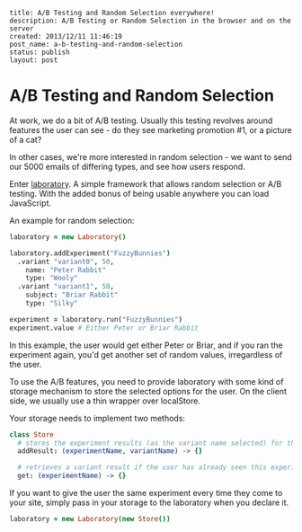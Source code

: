 ```
title: A/B Testing and Random Selection everywhere!
description: A/B Testing or Random Selection in the browser and on the server
created: 2013/12/11 11:46:19
post_name: a-b-testing-and-random-selection
status: publish
layout: post
```

# A/B Testing and Random Selection

At work, we do a bit of A/B testing. Usually this testing revolves around features the user can see - do they see marketing promotion #1, or a picture of a cat?

In other cases, we're more interested in random selection - we want to send our 5000 emails of differing types, and see how users respond.

Enter [laboratory](http://www.github.com/goodeggs/laboratory). A simple framework that allows random selection or A/B testing. With the added bonus of being usable anywhere you can load JavaScript.

An example for random selection:

``` coffeescript
laboratory = new Laboratory()

laboratory.addExperiment("FuzzyBunnies")
  .variant "variant0", 50,
    name: "Peter Rabbit"
    type: "Wooly"
  .variant "variant1", 50,
    subject: "Briar Rabbit"
    type: "Silky"

experiment = laboratory.run("FuzzyBunnies")
experiment.value # Either Peter or Briar Rabbit
```

In this example, the user would get either Peter or Briar, and if you ran the experiment again, you'd get another set of random values, irregardless of the user.

To use the A/B features, you need to provide laboratory with some kind of storage mechanism to store the selected options for the user. On the client side, we usually use a thin wrapper over localStore.

Your storage needs to implement two methods:

``` coffeescript
class Store
  # stores the experiment results (as the variant name selected) for this user
  addResult: (experimentName, variantName) -> {}

  # retrieves a variant result if the user has already seen this experiment
  get: (experimentName) -> {}
```

If you want to give the user the same experiment every time they come to your site, simply pass in your storage to the laboratory when you declare it.

``` coffeescript
laboratory = new Laboratory(new Store())
```